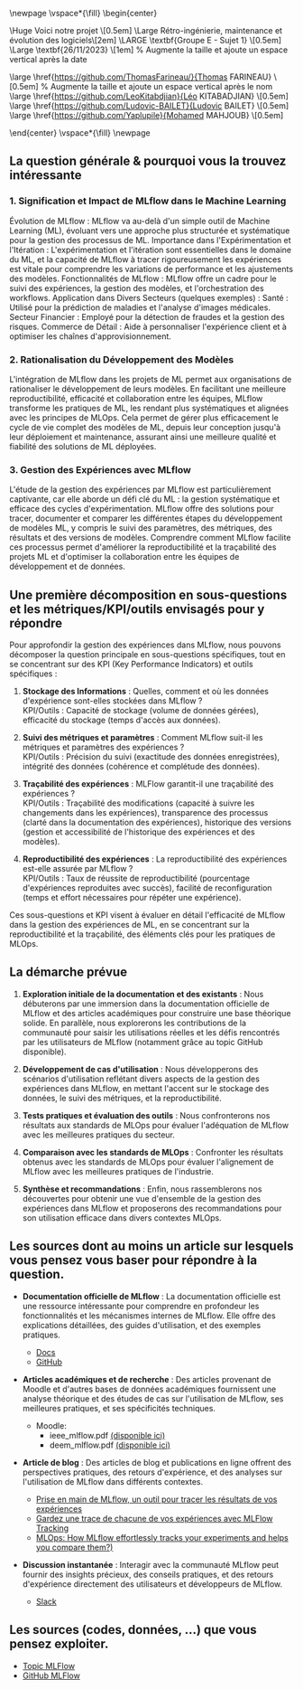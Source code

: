 \newpage
\vspace*{\fill}
\begin{center}

\Huge Voici notre projet \\[0.5em]
\Large Rétro-ingénierie, maintenance et évolution des logiciels\\[2em]
\LARGE \textbf{Groupe E - Sujet 1} \\[0.5em]
\Large \textbf{26/11/2023} \\[1em]  % Augmente la taille et ajoute un espace vertical après la date

\large \href{https://github.com/ThomasFarineau/}{Thomas FARINEAU} \\[0.5em]  % Augmente la taille et ajoute un espace vertical après le nom
\large \href{https://github.com/LeoKitabdjian}{Léo KITABADJIAN} \\[0.5em]
\large \href{https://github.com/Ludovic-BAILET}{Ludovic BAILET} \\[0.5em]
\large \href{https://github.com/Yaplupile}{Mohamed MAHJOUB} \\[0.5em]

\end{center}
\vspace*{\fill}
\newpage

## La question générale & pourquoi vous la trouvez intéressante

### 1. Signification et Impact de MLflow dans le Machine Learning
Évolution de MLflow : MLflow va au-delà d'un simple outil de Machine Learning (ML), évoluant vers une approche plus structurée et systématique pour la gestion des processus de ML.
Importance dans l'Expérimentation et l'Itération : L'expérimentation et l'itération sont essentielles dans le domaine du ML, et la capacité de MLflow à tracer rigoureusement les expériences est vitale pour comprendre les variations de performance et les ajustements des modèles.
Fonctionnalités de MLflow : MLflow offre un cadre pour le suivi des expériences, la gestion des modèles, et l'orchestration des workflows.
Application dans Divers Secteurs (quelques exemples) :
Santé : Utilisé pour la prédiction de maladies et l'analyse d'images médicales.
Secteur Financier : Employé pour la détection de fraudes et la gestion des risques.
Commerce de Détail : Aide à personnaliser l'expérience client et à optimiser les chaînes d'approvisionnement.

### 2. Rationalisation du Développement des Modèles
L'intégration de MLflow dans les projets de ML permet aux organisations de rationaliser le développement de leurs modèles. En facilitant une meilleure reproductibilité, efficacité et collaboration entre les équipes, MLflow transforme les pratiques de ML, les rendant plus systématiques et alignées avec les principes de MLOps. Cela permet de gérer plus efficacement le cycle de vie complet des modèles de ML, depuis leur conception jusqu'à leur déploiement et maintenance, assurant ainsi une meilleure qualité et fiabilité des solutions de ML déployées.

### 3. Gestion des Expériences avec MLflow
L'étude de la gestion des expériences par MLflow est particulièrement captivante, car elle aborde un défi clé du ML : la gestion systématique et efficace des cycles d'expérimentation. MLflow offre des solutions pour tracer, documenter et comparer les différentes étapes du développement de modèles ML, y compris le suivi des paramètres, des métriques, des résultats et des versions de modèles. Comprendre comment MLflow facilite ces processus permet d'améliorer la reproductibilité et la traçabilité des projets ML et d'optimiser la collaboration entre les équipes de développement et de données.

## Une première décomposition en sous-questions et les métriques/KPI/outils **envisagés** pour y répondre

Pour approfondir la gestion des expériences dans MLflow, nous pouvons décomposer la question principale en sous-questions spécifiques, tout en se concentrant sur des KPI (Key Performance Indicators) et outils spécifiques :

1. **Stockage des Informations** : Quelles, comment et où les données d'expérience sont-elles stockées dans MLflow ?  
KPI/Outils : Capacité de stockage (volume de données gérées), efficacité du stockage (temps d'accès aux données).

2. **Suivi des métriques et paramètres** : Comment MLflow suit-il les métriques et paramètres des expériences ?  
KPI/Outils : Précision du suivi (exactitude des données enregistrées), intégrité des données (cohérence et complétude des données).

3. **Traçabilité des expériences** : MLFlow garantit-il une traçabilité des expériences ?  
KPI/Outils : Traçabilité des modifications (capacité à suivre les changements dans les expériences), transparence des processus (clarté dans la documentation des expériences), historique des versions (gestion et accessibilité de l'historique des expériences et des modèles).

4. **Reproductibilité des expériences** : La reproductibilité des expériences est-elle assurée par MLflow ?  
KPI/Outils : Taux de réussite de reproductibilité (pourcentage d'expériences reproduites avec succès), facilité de reconfiguration (temps et effort nécessaires pour répéter une expérience).

Ces sous-questions et KPI visent à évaluer en détail l'efficacité de MLflow dans la gestion des expériences de ML, en se concentrant sur la reproductibilité et la traçabilité, des éléments clés pour les pratiques de MLOps.

## La démarche prévue

1. **Exploration initiale de la documentation et des existants** : Nous débuterons par une immersion dans la documentation officielle de MLflow et des articles académiques pour construire une base théorique solide. En parallèle, nous explorerons les contributions de la communauté pour saisir les utilisations réelles et les défis rencontrés par les utilisateurs de MLflow (notamment grâce au topic GitHub disponible).

2. **Développement de cas d'utilisation** : Nous développerons des scénarios d'utilisation reflétant divers aspects de la gestion des expériences dans MLflow, en mettant l'accent sur le stockage des données, le suivi des métriques, et la reproductibilité.

3. **Tests pratiques et évaluation des outils** : Nous confronterons nos résultats aux standards de MLOps pour évaluer l'adéquation de MLflow avec les meilleures pratiques du secteur.

4. **Comparaison avec les standards de MLOps** : Confronter les résultats obtenus avec les standards de MLOps pour évaluer l'alignement de MLflow avec les meilleures pratiques de l'industrie.

5. **Synthèse et recommandations** : Enfin, nous rassemblerons nos découvertes pour obtenir une vue d'ensemble de la gestion des expériences dans MLflow et proposerons des recommandations pour son utilisation efficace dans divers contextes MLOps.

## Les sources dont au moins un article sur lesquels vous pensez vous baser pour répondre à la question.

- **Documentation officielle de MLflow** :  La documentation officielle est une ressource intéressante pour comprendre en profondeur les fonctionnalités et les mécanismes internes de MLflow. Elle offre des explications détaillées, des guides d'utilisation, et des exemples pratiques.
  - [Docs](https://mlflow.org/docs/latest/index.html)
  - [GitHub](https://github.com/mlflow/mlflow)
  
- **Articles académiques et de recherche** : Des articles provenant de Moodle et d'autres bases de données académiques fournissent une analyse théorique et des études de cas sur l'utilisation de MLflow, ses meilleures pratiques, et ses spécificités techniques.
  - Moodle:
	  - ieee_mlflow.pdf [(disponible ici)](https://people.eecs.berkeley.edu/~matei/papers/2018/ieee_mlflow.pdf)
	  - deem_mlflow.pdf [(disponible ici)](https://people.eecs.berkeley.edu/~matei/papers/2020/deem_mlflow.pdf)
	  
- **Article de blog** : Des articles de blog et publications en ligne offrent des perspectives pratiques, des retours d'expérience, et des analyses sur l'utilisation de MLflow dans différents contextes.
	- [Prise en main de MLflow, un outil pour tracer les résultats de vos expériences](https://blog.octo.com/prise-en-main-de-mlflow-un-outil-pour-tracer-les-resultats-de-vos-experiences)
	- [Gardez une trace de chacune de vos expériences avec MLFlow Tracking](https://www.kernix.com/article/gardez-une-trace-de-chacune-de-vos-experiences-avec-mlflow-tracking/)
	- [MLOps: How MLflow effortlessly tracks your experiments and helps you compare them?)](https://medium.com/hub-by-littlebigcode/mlops-how-mlflow-effortlessly-tracks-your-experiments-and-helps-you-compare-them-11da9be1fdb7)
	
- **Discussion instantanée** : Interagir avec la communauté MLflow peut fournir des insights précieux, des conseils pratiques, et des retours d'expérience directement des utilisateurs et développeurs de MLflow.
	- [Slack](https://go.mlflow.org/slack)
	
## Les sources (codes, données, ...) que vous pensez exploiter.
- [Topic MLFlow](https://github.com/topics/mlflow-projects)
- [GitHub MLFlow](https://github.com/mlflow/mlflow)
